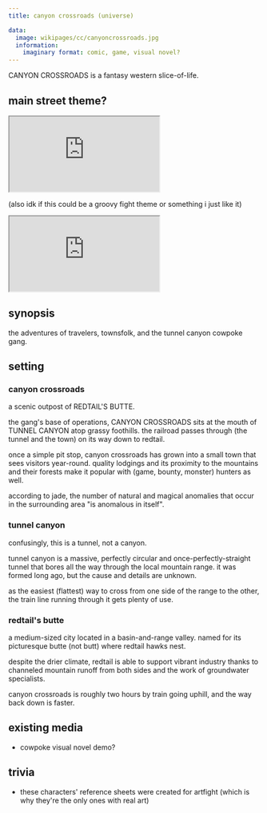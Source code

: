 ```yaml
---
title: canyon crossroads (universe)

data:
  image: wikipages/cc/canyoncrossroads.jpg
  information:
    imaginary format: comic, game, visual novel?
---
```


CANYON CROSSROADS is a fantasy western slice-of-life.

## main street theme?

<div class="iframecontainer">
  <iframe src="https://www.youtube.com/embed/7IQliJHVLoo" title="jubilife city (night)" allow="fullscreen"></iframe>
</div>

(also idk if this could be a groovy fight theme or something i just like it)

<div class="iframecontainer">
  <iframe src="https://www.youtube.com/embed/pcTYlJ_Jvqc" title="route 246" allow="fullscreen"></iframe>
</div>

## synopsis

the adventures of travelers, townsfolk, and the tunnel canyon cowpoke gang.

## setting

### canyon crossroads

a scenic outpost of REDTAIL'S BUTTE.

the gang's base of operations, CANYON CROSSROADS sits at the mouth of TUNNEL CANYON atop grassy foothills. the railroad passes through (the tunnel and the town) on its way down to redtail.

once a simple pit stop, canyon crossroads has grown into a small town that sees visitors year-round. quality lodgings and its proximity to the mountains and their forests make it popular with (game, bounty, monster) hunters as well.

according to jade, the number of natural and magical anomalies that occur in the surrounding area "is anomalous in itself".

### tunnel canyon

confusingly, this is a tunnel, not a canyon.

tunnel canyon is a massive, perfectly circular and once-perfectly-straight tunnel that bores all the way through the local mountain range. it was formed long ago, but the cause and details are unknown.

as the easiest (flattest) way to cross from one side of the range to the other, the train line running through it gets plenty of use.

### redtail's butte

a medium-sized city located in a basin-and-range valley. named for its picturesque butte (not butt) where redtail hawks nest.

despite the drier climate, redtail is able to support vibrant industry thanks to channeled mountain runoff from both sides and the work of groundwater specialists.

canyon crossroads is roughly two hours by train going uphill, and the way back down is faster.

## existing media

- cowpoke visual novel demo?

## trivia

- these characters' reference sheets were created for artfight (which is why they're the only ones with real art)
